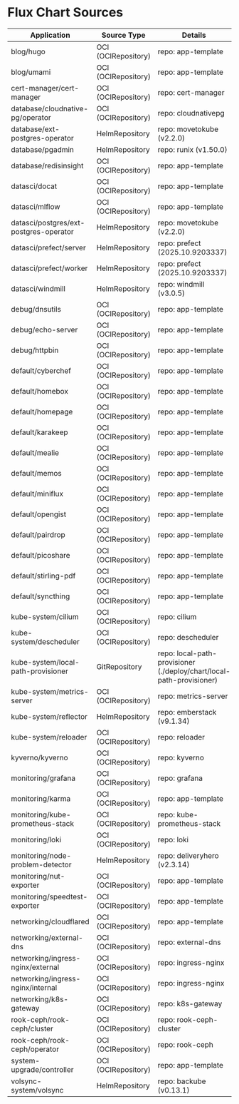 # Flux Chart Sources

| Application | Source Type | Details |
| --- | --- | --- |
| blog/hugo | OCI (OCIRepository) | repo: app-template |
| blog/umami | OCI (OCIRepository) | repo: app-template |
| cert-manager/cert-manager | OCI (OCIRepository) | repo: cert-manager |
| database/cloudnative-pg/operator | OCI (OCIRepository) | repo: cloudnativepg |
| database/ext-postgres-operator | HelmRepository | repo: movetokube (v2.2.0) |
| database/pgadmin | HelmRepository | repo: runix (v1.50.0) |
| database/redisinsight | OCI (OCIRepository) | repo: app-template |
| datasci/docat | OCI (OCIRepository) | repo: app-template |
| datasci/mlflow | OCI (OCIRepository) | repo: app-template |
| datasci/postgres/ext-postgres-operator | HelmRepository | repo: movetokube (v2.2.0) |
| datasci/prefect/server | HelmRepository | repo: prefect (2025.10.9203337) |
| datasci/prefect/worker | HelmRepository | repo: prefect (2025.10.9203337) |
| datasci/windmill | HelmRepository | repo: windmill (v3.0.5) |
| debug/dnsutils | OCI (OCIRepository) | repo: app-template |
| debug/echo-server | OCI (OCIRepository) | repo: app-template |
| debug/httpbin | OCI (OCIRepository) | repo: app-template |
| default/cyberchef | OCI (OCIRepository) | repo: app-template |
| default/homebox | OCI (OCIRepository) | repo: app-template |
| default/homepage | OCI (OCIRepository) | repo: app-template |
| default/karakeep | OCI (OCIRepository) | repo: app-template |
| default/mealie | OCI (OCIRepository) | repo: app-template |
| default/memos | OCI (OCIRepository) | repo: app-template |
| default/miniflux | OCI (OCIRepository) | repo: app-template |
| default/opengist | OCI (OCIRepository) | repo: app-template |
| default/pairdrop | OCI (OCIRepository) | repo: app-template |
| default/picoshare | OCI (OCIRepository) | repo: app-template |
| default/stirling-pdf | OCI (OCIRepository) | repo: app-template |
| default/syncthing | OCI (OCIRepository) | repo: app-template |
| kube-system/cilium | OCI (OCIRepository) | repo: cilium |
| kube-system/descheduler | OCI (OCIRepository) | repo: descheduler |
| kube-system/local-path-provisioner | GitRepository | repo: local-path-provisioner (./deploy/chart/local-path-provisioner) |
| kube-system/metrics-server | OCI (OCIRepository) | repo: metrics-server |
| kube-system/reflector | HelmRepository | repo: emberstack (v9.1.34) |
| kube-system/reloader | OCI (OCIRepository) | repo: reloader |
| kyverno/kyverno | OCI (OCIRepository) | repo: kyverno |
| monitoring/grafana | OCI (OCIRepository) | repo: grafana |
| monitoring/karma | OCI (OCIRepository) | repo: app-template |
| monitoring/kube-prometheus-stack | OCI (OCIRepository) | repo: kube-prometheus-stack |
| monitoring/loki | OCI (OCIRepository) | repo: loki |
| monitoring/node-problem-detector | HelmRepository | repo: deliveryhero (v2.3.14) |
| monitoring/nut-exporter | OCI (OCIRepository) | repo: app-template |
| monitoring/speedtest-exporter | OCI (OCIRepository) | repo: app-template |
| networking/cloudflared | OCI (OCIRepository) | repo: app-template |
| networking/external-dns | OCI (OCIRepository) | repo: external-dns |
| networking/ingress-nginx/external | OCI (OCIRepository) | repo: ingress-nginx |
| networking/ingress-nginx/internal | OCI (OCIRepository) | repo: ingress-nginx |
| networking/k8s-gateway | OCI (OCIRepository) | repo: k8s-gateway |
| rook-ceph/rook-ceph/cluster | OCI (OCIRepository) | repo: rook-ceph-cluster |
| rook-ceph/rook-ceph/operator | OCI (OCIRepository) | repo: rook-ceph |
| system-upgrade/controller | OCI (OCIRepository) | repo: app-template |
| volsync-system/volsync | HelmRepository | repo: backube (v0.13.1) |
